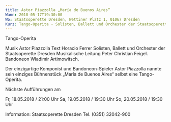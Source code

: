 ```yaml
---
title: Astor Piazzolla „María de Buenos Aires“
Wann: 2018-05-17T19:30:00
Wo: Staatsoperette Dresden, Wettiner Platz 1, 01067 Dresden
Kurz: Tango-Operita - Solisten, Ballett und Orchester der Staatsoperette Dresden - Musikalische Leitung Peter Christian Feigel. -  Bandoneon Wladimir Artimowitsch.
---
```


Tango-Operita 

Musik Astor Piazzolla
Text Horacio Ferrer
Solisten, Ballett und Orchester der Staatsoperette Dresden
Musikalische Leitung Peter Christian Feigel.
 Bandoneon Wladimir Artimowitsch.

Der einzigartige Komponist und Bandoneon-Spieler Astor Piazzolla nannte sein einziges Bühnenstück „María de Buenos Aires“ selbst eine Tango-Operita.

Nächste Aufführungen am

Fr, 18.05.2018 / 21:00 Uhr
Sa, 19.05.2018 / 19:30 Uhr
So, 20.05.2018 / 19:30 Uhr

Information: 
Staatsoperette Dresden
Tel. (0351) 32042-900